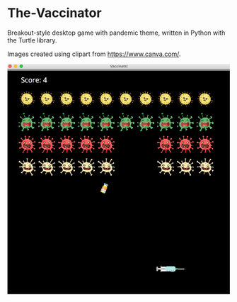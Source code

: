 # The-Vaccinator
Breakout-style desktop game with pandemic theme, written in Python with the Turtle library.

Images created using clipart from https://www.canva.com/. 

![app_screenshot](https://github.com/Holly-Transport/The-Vaccinator/blob/master/png/screenshot.png)
